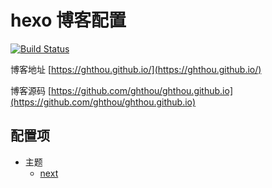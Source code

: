 # hexo 博客配置

[![Build Status](https://travis-ci.com/ghthou/hexo.svg?branch=master)](https://travis-ci.com/ghthou/hexo)

博客地址 [https://ghthou.github.io/](https://ghthou.github.io/)

博客源码 [https://github.com/ghthou/ghthou.github.io](https://github.com/ghthou/ghthou.github.io)

## 配置项

- 主题
    - [next](https://github.com/iissnan/hexo-theme-next)
